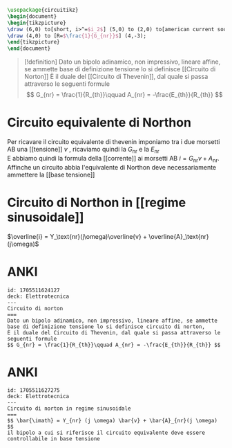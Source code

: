 ```tikz
\usepackage{circuitikz}
\begin{document}
\begin{tikzpicture}
\draw (6,0) to[short, i>^=$i_2$] (5,0) to (2,0) to[american current source, l=$A_{nr}$] (2,-3) to (6,-3) to [open, v=$v_2$] (6,0);
\draw (4,0) to [R=$\frac{1}{G_{nr}}$] (4,-3);
\end{tikzpicture}
\end{document}
```

>[!definition]
>Dato un bipolo adinamico, non impressivo, lineare affine, se ammette base di definizione tensione lo si definisce [[Circuito di Norton]] 
>È il duale del [[Circuito di Thevenin]], dal quale si passa attraverso le seguenti formule
>$$ G_{nr} = \frac{1}{R_{th}}\qquad A_{nr} = -\frac{E_{th}}{R_{th}} $$


# Circuito equivalente di Northon
Per ricavare il circuito equivalente di thevenin imponiamo tra i due morsetti AB una [[tensione]] $v$ , ricaviamo quindi la $G_\text{nr}$ e la $E_\text{nr}$  
E abbiamo quindi la formula della [[corrente]] ai morsetti AB $i = G_\text{nr}v + A_\text{nr}$. Affinche un circuito abbia l'equivalente di Northon deve necessariamente ammettere la [[base tensione]]

# Circuito di Northon in [[regime sinusoidale]]
$\overline{i} = Y_\text{nr}(j\omega)\overline{v} + \overline{A}_\text{nr}(j\omega)$

# ANKI

```anki
id: 1705511624127
deck: Elettrotecnica
---
Circuito di norton
===
Dato un bipolo adinamico, non impressivo, lineare affine, se ammette base di definizione tensione lo si definisce circuito di norton,
È il duale del Circuito di Thevenin, dal quale si passa attraverso le seguenti formule
$$ G_{nr} = \frac{1}{R_{th}}\qquad A_{nr} = -\frac{E_{th}}{R_{th}} $$
```

# ANKI

```anki
id: 1705511627275
deck: Elettrotecnica
---
Circuito di norton in regime sinusoidale
===
$$ \bar{\imath} = Y_{nr} (j \omega) \bar{v} + \bar{A}_{nr}(j \omega) $$
il bipolo a cui si riferisce il circuito equivalente deve essere controllabile in base tensione
```
